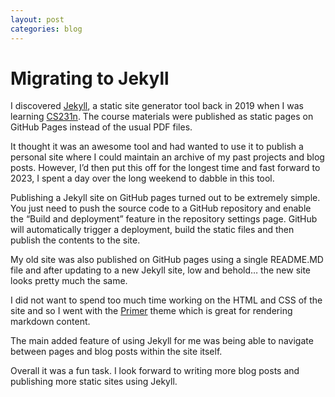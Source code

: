 ```yaml
---
layout: post
categories: blog
---
```


# Migrating to Jekyll

I discovered [Jekyll](https://jekyllrb.com/), a static site generator tool back in 2019 when I was learning [CS231n](https://cs231n.github.io/). The course materials were published as static pages on GitHub Pages instead of the usual PDF files.

It thought it was an awesome tool and had wanted to use it to publish a personal site where I could maintain an archive of my past projects and blog posts. However, I’d then put this off for the longest time and fast forward to 2023, I spent a day over the long weekend to dabble in this tool.

Publishing a Jekyll site on GitHub pages turned out to be extremely simple. You just need to push the source code to a GitHub repository and enable the “Build and deployment” feature in the repository settings page. GitHub will automatically trigger a deployment, build the static files and then publish the contents to the site.

My old site was also published on GitHub pages using a single README.MD file and after updating to a new Jekyll site, low and behold… the new site looks pretty much the same.

I did not want to spend too much time working on the HTML and CSS of the site and so I went with the [Primer](https://github.com/pages-themes/primer) theme which is great for rendering markdown content.

The main added feature of using Jekyll for me was being able to navigate between pages and blog posts within the site itself.

Overall it was a fun task. I look forward to writing more blog posts and publishing more static sites using Jekyll.
